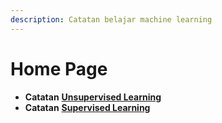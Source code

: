 ```yaml
---
description: Catatan belajar machine learning
---
```


# Home Page

* **Catatan** [**Unsupervised Learning**](https://book.ekojunaidisalam.com/ml/supervised-learning)
* **Catatan** [**Supervised Learning**](https://book.ekojunaidisalam.com/ml/unsupervised-learning)

